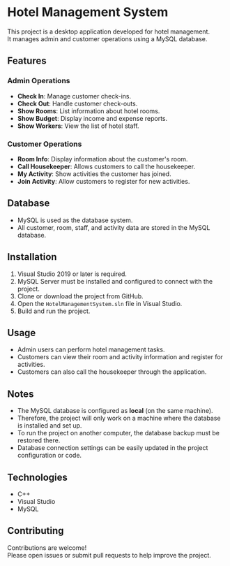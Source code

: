 # Hotel Management System

This project is a desktop application developed for hotel management.  
It manages admin and customer operations using a MySQL database.

## Features

### Admin Operations
- **Check In**: Manage customer check-ins.  
- **Check Out**: Handle customer check-outs.  
- **Show Rooms**: List information about hotel rooms.  
- **Show Budget**: Display income and expense reports.  
- **Show Workers**: View the list of hotel staff.

### Customer Operations
- **Room Info**: Display information about the customer's room.  
- **Call Housekeeper**: Allows customers to call the housekeeper.  
- **My Activity**: Show activities the customer has joined.  
- **Join Activity**: Allow customers to register for new activities.

## Database

- MySQL is used as the database system.  
- All customer, room, staff, and activity data are stored in the MySQL database.

## Installation

1. Visual Studio 2019 or later is required.  
2. MySQL Server must be installed and configured to connect with the project.  
3. Clone or download the project from GitHub.  
4. Open the `HotelManagementSystem.sln` file in Visual Studio.  
5. Build and run the project.

## Usage

- Admin users can perform hotel management tasks.  
- Customers can view their room and activity information and register for activities.  
- Customers can also call the housekeeper through the application.

## Notes

- The MySQL database is configured as **local** (on the same machine).  
- Therefore, the project will only work on a machine where the database is installed and set up.  
- To run the project on another computer, the database backup must be restored there.  
- Database connection settings can be easily updated in the project configuration or code.

## Technologies

- C++  
- Visual Studio  
- MySQL

## Contributing

Contributions are welcome!  
Please open issues or submit pull requests to help improve the project.


